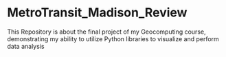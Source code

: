 # MetroTransit_Madison_Review
This Repository is about the final project of my Geocomputing course, demonstrating my ability to utilize Python libraries to visualize and perform data analysis
